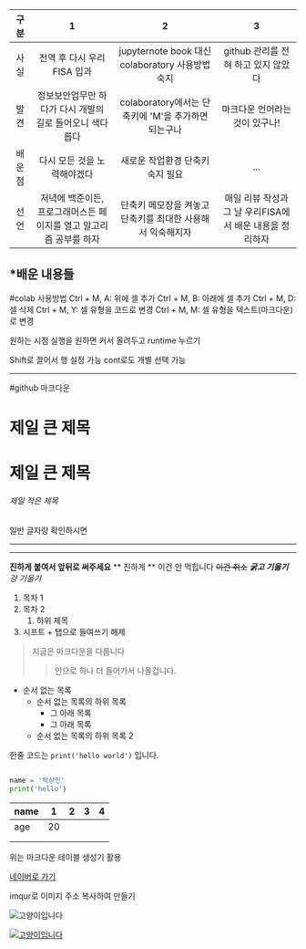 |구분   | 1             |  2| 3 |
|:---------:|:----------------:|:---:|:---:|
|사실    |전역 후 다시 우리FISA 입과|jupyternote book 대신 colaboratory 사용방법 숙지 |github 관리를 전혀 하고 있지 않았다|
|발견    |정보보안업무만 하다가 다시 개발의 길로 들어오니 색다롭다|colaboratory에서는 단축키에 'M'을 추가하면 되는구나|마크다운 언어라는 것이 있구나!|
|배운점  |다시 모든 것을 노력해야겠다|새로운 작업환경 단축키 숙지 필요|...|
|선언  |저녁에 백준이든, 프로그래머스든 페이지를 열고 알고리즘 공부를 하자|단축키 메모장을 켜놓고 단축키를 최대한 사용해서 익숙해지자|매일 리뷰 작성과 그 날 우리FISA에서 배운 내용을 정리하자|

*배운 내용들
---
#colab 사용방법
Ctrl + M, A: 위에 셀 추가
Ctrl + M, B: 아래에 셀 추가
Ctrl + M, D: 셀 삭제
Ctrl + M, Y: 셀 유형을 코드로 변경
Ctrl + M, M: 셀 유형을 텍스트(마크다운)로 변경

원하는 시점 실행을 원하면 커서 올려두고 runtime 누르기

Shift로 끌어서 행 설정 가능
cont로도 개별 선택 가능

----------------------------------------------------------------
#github 마크다운
# 제일 큰 제목 
<h1>제일 큰 제목</h1>

###### 제일 작은 제목
일반 글자랑 확인하시면 

--- 
***

__진하게__
**붙여서 앞뒤로 써주세요**
** 진하게 ** 이건 안 먹힙니다
~~이건 취소~~
***굵고 기울기***
*걍 기울기*

1. 목차 1
2. 목차 2
     1. 하위 제목
3. 시프트 + 탭으로 들여쓰기 해제

> 지금은 마크다운을 다룹니다
>> 안으로 하나 더 들어가서 나올겁니다.
>

- 순서 없는 목록
  - 순서 없는 목록의 하위 목록
    - 그 아래 목록
    - 그 아래 목록
  - 순서 없는 목록의 하위 목록 2
 
한줄 코드는 `print('hello world')` 입니다.

```python

name = '박상민'
print('hello')
```

| name  | 1  | 2 | 3 | 4 |
|-------|----|---|---|---|
| age   | 20 |   |   |   |
|       |    |   |   |   |
|       |    |   |   |   |

위는 마크다운 테이블 생성기 활용

[네이버로 가기](https://www.naver.com/)

imqur로 이미지 주소 복사하여 만들기

![고양이입니다](https://i.imgur.com/knCvaRQ.png)

[![고양이입니다](https://i.imgur.com/knCvaRQ.png)](https://www.naver.com/)
